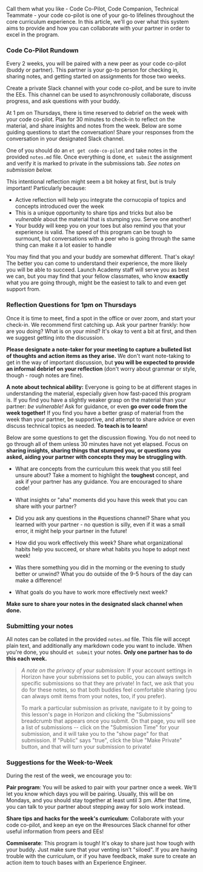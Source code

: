 Call them what you like - Code Co-Pilot, Code Companion, Technical Teammate - your code co-pilot is one of your go-to lifelines throughout the core curriculum experience. In this article, we'll go over what this system aims to provide and how you can collaborate with your partner in order to excel in the program.

### Code Co-Pilot Rundown

Every 2 weeks, you will be paired with a new peer as your code co-pilot (buddy or partner). This partner is your go-to person for checking in, sharing notes, and getting started on assignments for those two weeks.

Create a private Slack channel with your code co-pilot, and be sure to invite the EEs. This channel can be used to asynchronously collaborate, discuss progress, and ask questions with your buddy.

At 1 pm on Thursdays, there is time reserved to debrief on the week with your code co-pilot. Plan for 30 minutes to check-in to reflect on the material, and share insights and notes from the week. Below are some guiding questions to start the conversation! Share your responses from the conversation in your designated Slack channel.

One of you should do an `et get code-co-pilot` and take notes in the provided `notes.md` file. Once everything is done, `et submit` the assignment and verify it is marked to private in the submissions tab. _See notes on submission below._

This intentional reflection might seem a bit hokey at first, but is truly important! Particularly because:

- Active reflection will help you integrate the cornucopia of topics and concepts introduced over the week
- This is a unique opportunity to share tips and tricks but also be _vulnerable_ about the material that is stumping you. Serve one another!
- Your buddy will keep you on your toes but also remind you that your experience is valid. The speed of this program can be tough to surmount, but conversations with a peer who is going through the same thing can make it a lot easier to handle

You may find that you and your buddy are somewhat different. That's okay! The better you can come to understand their experience, the more likely you will be able to succeed. Launch Academy staff will serve you as best we can, but you may find that your fellow classmates, who know **exactly** what you are going through, might be the easiest to talk to and even get support from.

### Reflection Questions for 1pm on Thursdays

Once it is time to meet, find a spot in the office or over zoom, and start your check-in. We recommend first catching up. Ask your partner frankly: how are you doing? What is on your mind? It's okay to vent a bit at first, and then we suggest getting into the discussion.

**Please designate a note-taker for your meeting to capture a bulleted list of thoughts and action items as they arise.** We don't want note-taking to get in the way of important discussion, but **you will be expected to provide an informal debrief on your reflection** (don't worry about grammar or style, though - rough notes are fine).

**A note about technical ability:** Everyone is going to be at different stages in understanding the material, especially given how fast-paced this program is. If you find you have a slightly weaker grasp on the material than your partner: _be vulnerable!_ Ask for guidance, or even **go over code from the week together!** If you find you have a better grasp of material from the week than your partner, be supportive, and attempt to share advice or even discuss technical topics as needed. **To teach is to learn!**

Below are some questions to get the discussion flowing. You do not need to go through all of them unless 30 minutes have not yet elapsed. Focus on **sharing insights, sharing things that stumped you, or questions you asked, aiding your partner with concepts they may be struggling with**.

- What are concepts from the curriculum this week that you still feel unsure about? Take a moment to highlight the **toughest** concept, and ask if your partner has any guidance. You are encouraged to share code!

- What insights or "aha" moments did you have this week that you can share with your partner?

- Did you ask any questions in the #questions channel? Share what you learned with your partner - no question is silly, even if it was a small error, it might help your partner in the future!

- How did you work effectively this week? Share what organizational habits help you succeed, or share what habits you hope to adopt next week!

- Was there something you did in the morning or the evening to study better or unwind? What you do outside of the 9-5 hours of the day can make a difference!

- What goals do you have to work more effectively next week?

**Make sure to share your notes in the designated slack channel when done.**

### Submitting your notes

All notes can be collated in the provided `notes.md` file. This file will accept plain text, and additionally any markdown code you want to include. When you're done, you should `et submit` your notes. **Only one partner has to do this each week.**

> _A note on the privacy of your submission:_ If your account settings in Horizon have your submissions set to public, you can always switch specific submissions so that they are private! In fact, we ask that you do for these notes, so that both buddies feel comfortable sharing (you can always omit items from your notes, too, if you prefer).
>
> To mark a particular submission as private, navigate to it by going to this lesson's page in Horizon and clicking the "Submissions" breadcrumb that appears once you submit. On that page, you will see a list of submissions -- click on the "Submission Time" for your submission, and it will take you to the "show page" for that submission. If "Public" says "true", click the blue "Make Private" button, and that will turn your submission to private!

### Suggestions for the Week-to-Week

During the rest of the week, we encourage you to:

**Pair program**: You will be asked to pair with your partner once a week. We'll let you know which days you will be pairing. Usually, this will be on Mondays, and you should stay together at least until 3 pm. After that time, you can talk to your partner about stepping away for solo work instead.

**Share tips and hacks for the week's curriculum**: Collaborate with your code co-pilot, and keep an eye on the #resources Slack channel for other useful information from peers and EEs!

**Commiserate**: This program is tough! It's okay to share just how tough with your buddy. Just make sure that your venting isn't "siloed". If you are having trouble with the curriculum, or if you have feedback, make sure to create an action item to touch bases with an Experience Engineer.
